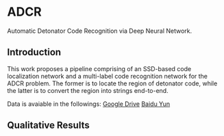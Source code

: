 # ADCR
Automatic Detonator Code Recognition via Deep Neural Network.

## Introduction
 This work proposes a pipeline comprising of an SSD-based code localization network and a multi-label code recognition network for the ADCR problem. The former is to locate the region of detonator code, while the latter is to convert the region into strings end-to-end.
 
 Data is avaiable in the followings:
 [Google Drive](https://github.com/wujixiu/ADCR)
 [Baidu Yun](https://github.com/wujixiu/ADCR)
 
 ## Qualitative Results
 
